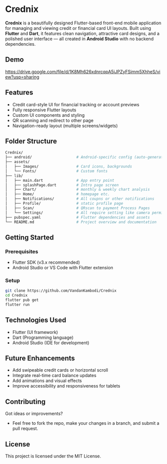# Crednix

**Crednix** is a beautifully designed Flutter-based front-end mobile application for managing and viewing credit or financial card UI layouts. Built using **Flutter** and **Dart**, it features clean navigation, attractive card designs, and a polished user interface — all created in **Android Studio** with no backend dependencies.


## Demo
https://drive.google.com/file/d/1K8Mh626xdnrcqpA5iJPZyFSimm5XhheS/view?usp=sharing



## Features

- Credit card-style UI for financial tracking or account previews
- Fully responsive Flutter layouts
- Custom UI components and styling
- QR scanning and redirect to other page
- Navigation-ready layout (multiple screens/widgets)


## Folder Structure

```bash
Crednix/
├── android/                    # Android-specific config (auto-generated)
├── assets/
│   ├── Images/                 # Card icons, backgrounds
│   └── Fonts/                  # Custom fonts
├── lib/
│   ├── main.dart               # App entry point
│   ├── splashPage.dart         # Intro page screen
│   ├── Chart/                  # monthly & weekly chart analysis
│   ├── Home/                   # homepage etc.
│   ├── Notifications/          # All coupns or other notifications
│   ├── Profile/                # static profile page
│   ├── Scan/                   # QRscan to payment Process Pages
│   └── Settings/               # All require setting like camera permissions etc.
├── pubspec.yaml                # Flutter dependencies and assets
└── README.md                   # Project overview and documentation
```


## Getting Started

### Prerequisites
- Flutter SDK (v3.x recommended)
- Android Studio or VS Code with Flutter extension

### Setup

```bash
git clone https://github.com/VandanKambodi/Crednix
cd Crednix
flutter pub get
flutter run
```

## Technologies Used
- Flutter (UI framework)
- Dart (Programming language)
- Android Studio (IDE for development)

## Future Enhancements
- Add swipeable credit cards or horizontal scroll
- Integrate real-time card balance updates
- Add animations and visual effects
- Improve accessibility and responsiveness for tablets

## Contributing
Got ideas or improvements?
- Feel free to fork the repo, make your changes in a branch, and submit a pull request.

## License
This project is licensed under the MIT License.

